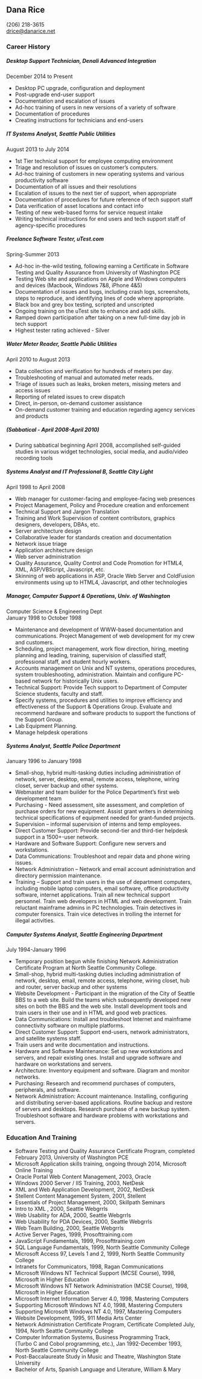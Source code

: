 ## Dana Rice ## (206) 218-3615  <drice@danarice.net>  
### Career History ######## Desktop Support Technician, Denali Advanced Integration  December 2014 to Present	  				-	Desktop PC upgrade, configuration and deployment  -	Post-upgrade end-user support  -	Documentation and escalation of issues  -	Ad-hoc training of users in new versions of a variety of software  -	Documentation of procedures  -	Creating instructions for technicians and end-users ##### IT Systems Analyst, Seattle Public UtilitiesAugust 2013 to July 2014  -	1st Tier technical support for employee computing environment-	Triage and resolution of issues on customer’s computers.-	Ad-hoc training of customers in new operating systems and various productivity software-	Documentation of all issues and their resolutions-	Escalation of issues to the next tier of support, when appropriate-	Documentation of procedures for future reference of tech support staff-	Data verification of asset locations and contact info
-	Testing of new web-based forms for service request intake-	Writing technical instructions for end users and tech support staff of agency-specific procedures##### Freelance Software Tester, uTest.comSpring-Summer 2013 -	Ad-hoc in-the-wild testing, following earning a Certificate in Software Testing and Quality Assurance from University of Washington PCE  -	Testing Web site and applications on Apple and Windows computers and devices (Macbook, Windows 7&8, iPhone 4&5) -	Documentation of issues and bugs, including crash logs, screenshots, steps to reproduce, and identifying lines of code where appropriate. -	Black box and grey box testing, scripted and unscripted -	Ongoing training on the uTest site to enhance and add skills.  -	Ramped down participation after taking on a new full-time day job in tech support -	Highest tester rating achieved - Silver ##### Water Meter Reader, Seattle Public UtilitiesApril 2010 to August 2013	  -	Data collection and verification for hundreds of meters per day.  -	Troubleshooting of manual and automated meter reads.  -	Triage of issues such as leaks, broken meters, missing meters and access issues  -	Reporting of related issues to crew dispatch  -	Direct, in-person, on-demand customer assistance   -	On-demand customer training and education regarding agency services and products  

##### (Sabbatical - April 2008-April 2010)
- During sabbatical beginning April 2008, accomplished self-guided studies in various widget technologies, social media, and audio/video recording tools ##### Systems Analyst and IT Professional B, Seattle City LightApril 1998 to April 2008-	Web manager for customer-facing and employee-facing web presences   -	Project Management, Policy and Procedure creation and enforcement    -	Technical Support and Jargon Translation  -	Training and Work Supervision of content contributors, graphics designers, developers, DBAs, etc.  -	Server architecture design  
-	Collaborative leader for standards creation and documentation  -	Network issue triage  -	Application architecture design  -	Web server administration- Quality Assurance, Quality Control and Code Promotion for HTML4, XML, ASP/VBScript, Javascript, etc.
- Skinning of web applications in ASP, Oracle Web Server and ColdFusion environments using up to HTML4, Javascript, and other technologies
 ##### Manager, Computer Support & Operations, Univ. of Washington 
  Computer Science & Engineering Dept   January 1998 to October 1998					-	Maintenance and development of WWW-based documentation and communications.  Project Management of web development for my crew and customers.  -	Scheduling, project management, work flow direction, hiring, meeting planning and leading, training, supervision of classified staff, professional staff, and student hourly workers.   -	Accounts management on Unix and NT systems, operations procedures, system troubleshooting, administration.  Maintain and configure PC-based network for historically Unix users.   -	Technical Support: Provide Tech support to Department of Computer Science students, faculty and staff.  -	Specify systems, procedures and utilities to improve efficiency and effectiveness of the Support & Operations Group.  Evaluate and recommend hardware and software products to support the functions of the Support Group.   -	Lab Equipment Planning.    -	Manage helpdesk operations  ##### Systems Analyst, Seattle Police DepartmentJanuary 1996 to January 1998						-	Small-shop, hybrid multi-tasking duties including administration of network, server, desktop, email, remote access, telephone, wiring closet, server backup and other systems.  -	Webmaster and team builder for the Police Department’s first web development team  -	Purchasing - Need assessment, site assessment, and completion of purchase orders for new equipment. Assist grant writers in determining technical specifications of equipment needed for grant-funded projects.  -	Supervision – informal supervision of interns and temp employees. -	Direct Customer Support:  Provide second-tier and third-tier helpdesk support in a 1500+-user network.    -	Hardware and Software Support:  Configure new servers and workstations.    -	Data Communications: Troubleshoot and repair data and phone wiring issues.   -	Network Administration – Network and email account administration and directory permission maintenance.   -	Training – Support and train users in the use of department computers, including mobile laptop computers, email software, office productivity software, internet applications.  Train all new technical support personnel.  Train web developers in HTML and web development.  Train reluctant mainframe admins in PC technologies.  Train detectives in computer forensics.  Train vice detectives in trolling the internet for illegal activities.  ##### Computer Systems Analyst, Seattle Engineering DepartmentJuly 1994-January 1996						-	Temporary position begun while finishing Network Administration Certificate Program at North Seattle Community College.  -	Small-shop, hybrid multi-tasking duties including administration of network, desktop, email, remote access, telephone, wiring closet, hub and router, server backup and other systems  -	Website Development - Participant in the migration of the City of Seattle BBS to a web site. Build the teams which subsequently developed new sites on both the BBS and the web site. Install development tools and train users in their use and in HTML and good web practices.  -	Data Communications:  Install and troubleshoot Internet and mainframe connectivity software on multiple platforms.   -	Direct Customer Support: Support end-users, network administrators, and satellite systems staff.   -	Train users and write documentation and instructions.  -	Hardware and Software Maintenance: Set up new workstations and servers, and repair existing ones. Install and upgrade software and hardware on workstations and servers.   -	Architecture: Inventory equipment and software.  Diagram and monitor networks.   -	Purchasing:  Research and recommend purchases of computers, peripherals, and software.  -	Network Administration:  Account maintenance. Installing, configuring and distributing server-based applications. Routine backup and restore of servers and desktops.  Research purchase of a new backup system. Troubleshoot software and hardware problems with workstations and servers.   ### Education And Training               * Software Testing and Quality Assurance Certificate Program, completed February 2013,  		University of Washington PCE  * Microsoft Application skills training, ongoing through 2014,			Microsoft Online Training  * Oracle Portal Web Content Management, 2003,				Oracle  * Windows 2000 Server / IIS Training, 2003, 					NetDesk  * XML and Web Application Development, 2002,				NetDesk  * Stellent Content Management System, 2001,					Stellent  * Essentials of Project Management, 2000,		 			Skillpath Seminars  * Intro to XML	, 2000,						Seattle Webgrrls  * Web Usability for ADA, 2000,			Seattle Webgrrls  * Web Usability for PDA Devices, 2000,	Seattle Webgrrls             * Web Team Building, 2000, 				Seattle Webgrrls  * Active Server Pages,  1999,					 Prosofttraining.com    * JavaScript Fundamentals, 1999,	         Prosofttraining.com  * SQL Language Fundamentals, 1999,				North Seattle Community College  * Microsoft Access 97, Levels 1 and 2, 1999,	North Seattle Community College  * Intranets for Communicators, 1998,	 			Ragan Communications  * Microsoft Windows NT Technical Support (MCSE Course), 1998, 		Microsoft in Higher Education  * Microsoft Windows NT Network Administration (MCSE Course), 1998,  	Microsoft in Higher Education  * Microsoft Internet Information Server 4.0, 1998,			Mastering Computers   * Supporting Microsoft Windows NT 4.0, 1998,				Mastering Computers   * Supporting Microsoft Windows NT 4.0, 1997,			Mastering Computers   * Website Development, 1995, 911 Media Arts Center    * Network Administration Certificate Program, Certificate Completed July, 1994,	North Seattle Community College  * Computer Information Systems, Business Programming Track,         (Turbo C and Cobol programming, etc.), Jan 1992-December 1993, 	    	North Seattle Community College  * Post-Baccalaureate Study in Music and Theatre,			Washington State University* Bachelor of Arts, Spanish Language and Literature,				William & Mary